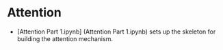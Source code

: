 # Attention
- [Attention Part 1.ipynb] (Attention Part 1.ipynb) sets up the skeleton for building the attention mechanism.
